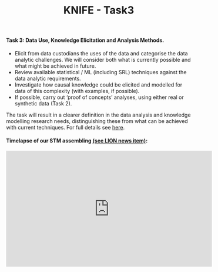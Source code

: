 ﻿---
title: "KNIFE - Task3"
layout: textlay
excerpt: "KNIFE - Task3"
sitemap: false
permalink: /task3/
---

#### **Task 3: Data Use, Knowledge Elicitation and Analysis Methods.**

*  Elicit from data custodians the uses of the data and categorise the data analytic challenges. We will consider both what is currently possible and what might be achieved in future.
*  Review available statistical / ML (including SRL) techniques against the data analytic requirements.
*  Investigate how causal knowledge could be elicited and modelled for data of this complexity (with examples, if possible).
*  If possible, carry out ‘proof of concepts’ analyses, using either real or synthetic data (Task 2).

The task will result in a clearer definition in the data analysis and knowledge modelling research needs, distinguishing these from what can be achieved with current techniques. 
For full details see [here](http://haoyuan.uk/PLSPMModel_Haoyuan_RMD.html).





#### Timelapse of our STM assembling [(see LION news item)](https://www.physics.leidenuniv.nl/index.php?id=11573&news=867&type=lion&ln=EN):
<iframe width="560" height="315" src="http://haoyuan.uk/PLSPMModel_Haoyuan_RMD.html" frameborder="0" allowfullscreen></iframe>
